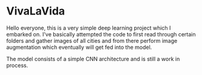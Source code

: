# VivaLaVida
Hello everyone, this is a very simple deep learning project which I embarked on. I've basically attempted the code to first read through certain folders and gather images of all cities and from there perform image augmentation which eventually will get fed into the model.

The model consists of a simple CNN architecture and is still a work in process.
